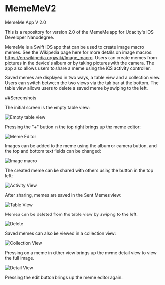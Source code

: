 # MemeMeV2
MemeMe App V 2.0

This is a repository for version 2.0 of the MemeMe app for Udacity's iOS Developer
Nanodegree.

MemeMe is a Swift iOS app that can be used to create image macro memes. See the Wikipedia
page here for more details on image macros: https://en.wikipedia.org/wiki/Image_macro. 
Users can create memes from pictures in the device's album or by taking pictures with the
camera.  The app also allows users to share a meme using the iOS activity controller.

Saved memes are displayed in two ways, a table view and a collection view.  Users can
switch between the two views via the tab bar at the bottom.  The table view allows users
to delete a saved meme by swiping to the left.

##Screenshots

The initial screen is the empty table view:

![Empty table view](screenshots/empty_table.jpg)

Pressing the "+" button in the top right brings up the meme editor:

![Meme Editor](screenshots/meme_editor.jpg)

Images can be added to the meme using the album or camera button, and the top and bottom 
text fields can be changed:

![Image macro](screenshots/meme.jpg)

The created meme can be shared with others using the button in the top left:

![Activity View](screenshots/activity_view.jpg)

After sharing, memes are saved in the Sent Memes view:

![Table View](screenshots/table_view.jpg)

Memes can be deleted from the table view by swiping to the left:

![Delete](screenshots/table_view_delete.jpg)

Saved memes can also be viewed in a collection view:

![Collection View](screenshots/collection_view.jpg)

Pressing on a meme in either view brings up the meme detail view to view the full image.

![Detail View](screenshots/meme_detail.jpg)

Pressing the edit button brings up the meme editor again.
